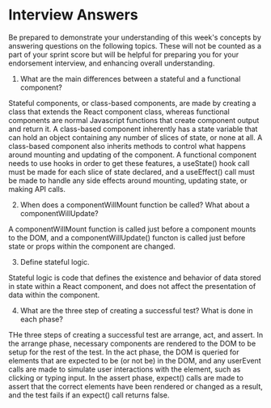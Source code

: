 # Interview Answers
Be prepared to demonstrate your understanding of this week's concepts by answering questions on the following topics. These will not be counted as a part of your sprint score but will be helpful for preparing you for your endorsement interview, and enhancing overall understanding.

1. What are the main differences between a stateful and a functional component?

Stateful components, or class-based components, are made by creating a class that extends the React component class, whereas functional components are normal Javascript functions that create component output and return it. A class-based component inherently has a state variable that can hold an object containing any number of slices of state, or none at all. A class-based component also inherits methods to control what happens around mounting and updating of the component. A functional component needs to use hooks in order to get these features, a useState() hook call must be made for each slice of state declared, and a useEffect() call must be made to handle any side effects around mounting, updating state, or making API calls.

2. When does a componentWillMount function be called? What about a componentWillUpdate?

A componentWillMount function is called just before a component mounts to the DOM, and a componentWillUpdate() functon is called just before state or props within the component are changed.

3. Define stateful logic.

Stateful logic is code that defines the existence and behavior of data stored in state within a React component, and does not affect the presentation of data within the component.

4. What are the three step of creating a successful test? What is done in each phase?

THe three steps of creating a successful test are arrange, act, and assert. In the arrange phase, necessary components are rendered to the DOM to be setup for the rest of the test. In the act phase, the DOM is queried for elements that are expected to be (or not be) in the DOM, and any userEvent calls are made to simulate user interactions with the element, such as clicking or typing input. In the assert phase, expect() calls are made to assert that the correct elements have been rendered or changed as a result, and the test fails if an expect() call returns false.